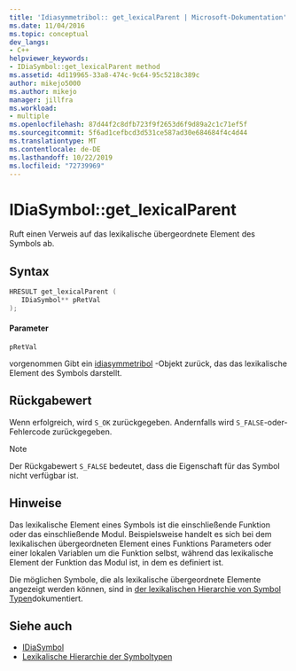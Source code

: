 ```yaml
---
title: 'Idiasymmetribol:: get_lexicalParent | Microsoft-Dokumentation'
ms.date: 11/04/2016
ms.topic: conceptual
dev_langs:
- C++
helpviewer_keywords:
- IDiaSymbol::get_lexicalParent method
ms.assetid: 4d119965-33a8-474c-9c64-95c5218c389c
author: mikejo5000
ms.author: mikejo
manager: jillfra
ms.workload:
- multiple
ms.openlocfilehash: 87d44f2c8dfb723f9f2653d6f9d89a2c1c71ef5f
ms.sourcegitcommit: 5f6ad1cefbcd3d531ce587ad30e684684f4c4d44
ms.translationtype: MT
ms.contentlocale: de-DE
ms.lasthandoff: 10/22/2019
ms.locfileid: "72739969"
---
```

# <a name="idiasymbolget_lexicalparent"></a>IDiaSymbol::get_lexicalParent
Ruft einen Verweis auf das lexikalische übergeordnete Element des Symbols ab.

## <a name="syntax"></a>Syntax

```C++
HRESULT get_lexicalParent ( 
   IDiaSymbol** pRetVal
);
```

#### <a name="parameters"></a>Parameter
 `pRetVal`

vorgenommen Gibt ein [idiasymmetribol](../../debugger/debug-interface-access/idiasymbol.md) -Objekt zurück, das das lexikalische Element des Symbols darstellt.

## <a name="return-value"></a>Rückgabewert
 Wenn erfolgreich, wird `S_OK` zurückgegeben. Andernfalls wird `S_FALSE`-oder-Fehlercode zurückgegeben.

> [!NOTE]
> Der Rückgabewert `S_FALSE` bedeutet, dass die Eigenschaft für das Symbol nicht verfügbar ist.

## <a name="remarks"></a>Hinweise
 Das lexikalische Element eines Symbols ist die einschließende Funktion oder das einschließende Modul. Beispielsweise handelt es sich bei dem lexikalischen übergeordneten Element eines Funktions Parameters oder einer lokalen Variablen um die Funktion selbst, während das lexikalische Element der Funktion das Modul ist, in dem es definiert ist.

 Die möglichen Symbole, die als lexikalische übergeordnete Elemente angezeigt werden können, sind in [der lexikalischen Hierarchie von Symbol Typen](../../debugger/debug-interface-access/lexical-hierarchy-of-symbol-types.md)dokumentiert.

## <a name="see-also"></a>Siehe auch
- [IDiaSymbol](../../debugger/debug-interface-access/idiasymbol.md)
- [Lexikalische Hierarchie der Symboltypen](../../debugger/debug-interface-access/lexical-hierarchy-of-symbol-types.md)